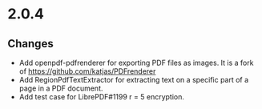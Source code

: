 # 2.0.4

## Changes

* Add openpdf-pdfrenderer for exporting PDF files as images. It is a fork of https://github.com/katjas/PDFrenderer
* Add RegionPdfTextExtractor for extracting text on a specific part of a page in a PDF document.
* Add test case for LibrePDF#1199 r = 5 encryption.